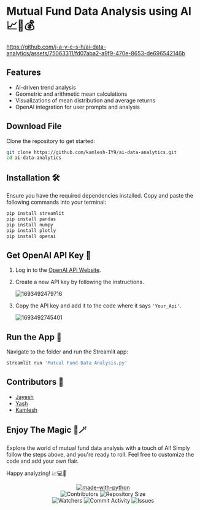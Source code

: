 # Mutual Fund Data Analysis using AI 📈🤖💰


https://github.com/j-a-y-e-s-h/ai-data-analytics/assets/75063311/fd07aba2-a9f9-470e-8653-de696542146b

## Features
      
- AI-driven trend analysis
- Geometric and arithmetic mean calculations
- Visualizations of mean distribution and average returns
- OpenAI integration for user prompts and analysis

## Download File

Clone the repository to get started:

```bash
git clone https://github.com/kamlesh-IY9/ai-data-analytics.git
cd ai-data-analytics
```

## Installation 🛠️

Ensure you have the required dependencies installed. Copy and paste the following commands into your terminal:

```bash
pip install streamlit
pip install pandas
pip install numpy
pip install plotly
pip install openai
```

## Get OpenAI API Key 🤖

1. Log in to the [OpenAI API Website](https://platform.openai.com/account/api-keys).
2. Create a new API key by following the instructions.

   ![1693492479716](https://github.com/j-a-y-e-s-h/ai-data-analytics/assets/75063311/38837744-e707-405e-aaed-8e0c64ca6a23)

3. Copy the API key and add it to the code where it says `'Your_Api'`.

   ![1693492745401](https://github.com/j-a-y-e-s-h/ai-data-analytics/assets/75063311/e29c8d4e-71c6-4e10-8de1-72a1bf973103)

## Run the App 🚀

Navigate to the folder and run the Streamlit app:

```bash
streamlit run 'Mutual Fund Data Analysis.py'
```

## Contributors 🤝

- [Jayesh](https://github.com/j-a-y-e-s-h)
- [Yash](https://github.com/YashPatil2023/)
- [Kamlesh](https://github.com/K-a-r-a-n-m-i-k-e-y)

## Enjoy The Magic 🔮🪄

Explore the world of mutual fund data analysis with a touch of AI! Simply follow the steps above, and you're ready to roll. Feel free to customize the code and add your own flair.

Happy analyzing! 📈💻🚀



<p align="center"> 
  <a href="https://python.org"><img src="http://forthebadge.com/images/badges/made-with-python.svg" alt="made-with-python"></a> 
  <br> 
  <img src="https://img.shields.io/github/contributors/j-a-y-e-s-h/ai-data-analytics?style=for-the-badge" alt="Contributors"> 
  <img src="https://img.shields.io/github/repo-size/j-a-y-e-s-h/ai-data-analytics?style=for-the-badge" alt="Repository Size"> <br> 
  <img src="https://img.shields.io/github/watchers/j-a-y-e-s-h/ai-data-analytics?style=for-the-badge" alt="Watchers"> 
  <img src="https://img.shields.io/github/commit-activity/w/j-a-y-e-s-h/ai-data-analytics?style=for-the-badge" alt="Commit Activity"> 
  <img src="https://img.shields.io/github/issues/j-a-y-e-s-h/ai-data-analytics?style=for-the-badge" alt="Issues"> 
</p>
